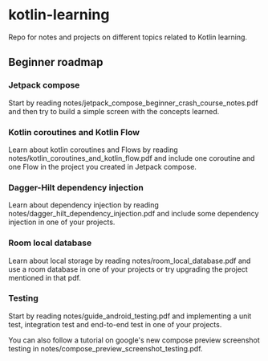 # kotlin-learning
Repo for notes and projects on different topics related to Kotlin learning.

## Beginner roadmap

### Jetpack compose
Start by reading notes/jetpack_compose_beginner_crash_course_notes.pdf and then try to build a simple screen with the concepts learned.

### Kotlin coroutines and Kotlin Flow
Learn about kotlin coroutines and Flows by reading notes/kotlin_coroutines_and_kotlin_flow.pdf and include one coroutine and one Flow in the project you created in Jetpack compose.

### Dagger-Hilt dependency injection
Learn about dependency injection by reading notes/dagger_hilt_dependency_injection.pdf and include some dependency injection in one of your projects.

### Room local database
Learn about local storage by reading notes/room_local_database.pdf and use a room database in one of your projects or try upgrading the project mentioned in that pdf.

### Testing
Start by reading notes/guide_android_testing.pdf and implementing a unit test, integration test and end-to-end test in one of your projects.

You can also follow a tutorial on google's new compose preview screenshot testing in notes/compose_preview_screenshot_testing.pdf.